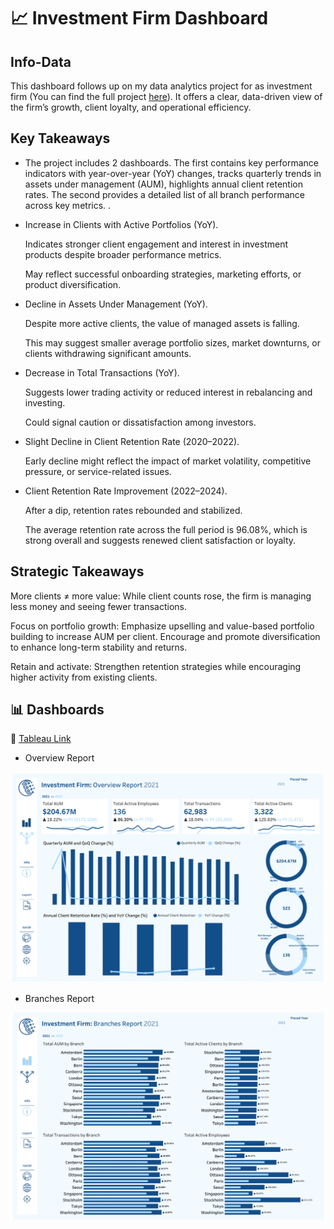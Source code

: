# 📈  Investment Firm Dashboard 

## Info-Data

This dashboard follows up on my data analytics project for as investment firm (You can find the full project [here](https://github.com/theodorosmalezidis/Investment_Firm_Analytics/tree/main)). It offers a clear, data-driven view of the firm’s growth, client loyalty, and operational efficiency.


## Key Takeaways

- The project includes 2 dashboards. The first contains key performance indicators with year-over-year (YoY) changes, tracks quarterly trends in assets under management (AUM), highlights annual client retention rates. The second provides  a detailed list of all branch performance across key metrics.  .
- Increase in Clients with Active Portfolios (YoY).

    Indicates stronger client engagement and interest in investment products despite broader performance metrics.

    May reflect successful onboarding strategies, marketing efforts, or product diversification.
- Decline in Assets Under Management (YoY).

    Despite more active clients, the value of managed assets is falling.

    This may suggest smaller average portfolio sizes, market downturns, or clients withdrawing significant amounts.
- Decrease in Total Transactions (YoY).

    Suggests lower trading activity or reduced interest in rebalancing and investing.

    Could signal caution or dissatisfaction among investors.
- Slight Decline in Client Retention Rate (2020–2022).

    Early decline might reflect the impact of market volatility, competitive pressure, or service-related issues.
- Client Retention Rate Improvement (2022–2024).

    After a dip, retention rates rebounded and stabilized.

    The average retention rate across the full period is 96.08%, which is strong overall and suggests renewed client satisfaction or loyalty.

## Strategic Takeaways

More clients ≠ more value: While client counts rose, the firm is managing less money and seeing fewer transactions.

Focus on portfolio growth: Emphasize upselling and value-based portfolio building to increase AUM per client. Encourage and promote diversification to enhance long-term stability and returns.

Retain and activate: Strengthen retention strategies while encouraging higher activity from existing clients.


## 📊 Dashboards

🔗 [Tableau Link](https://public.tableau.com/app/profile/theodoros.malezidis7413/viz/InvestmentFirmDashboard/OverviewDashboard)


- Overview Report

![Overview Report](images\Overview_Dashboard.png)

- Branches Report

![Branches Report](images\Branches_Dashboard.png)
